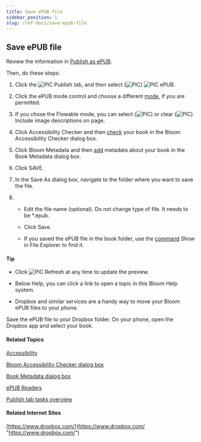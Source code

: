 ```yaml
---
title: Save ePUB file
sidebar_position: 1
slug: /ref-docs/save-epub-file
---
```


## Save ePUB file

Review the information in [Publish as ePUB](Make_an_ePUB_book_overview.md).

Then, do these steps:

1.  Click the ![PIC](/ref-docs-assets/images/User_Interface/Tabs/PublishTab.png) Publish tab, and then select (![PIC](/ref-docs-assets/images/SelectedRadioButton.png)) ![PIC](/ref-docs-assets/images/Tasks/Publish_tasks/EPUB_buttonSmall.png) ePUB.
    
2.  Click the ePUB mode control and choose a different [mode,](../../Concepts/EPUB.md) if you are permitted.
    
3.  If you chose the Flowable mode, you can select (![PIC](/ref-docs-assets/images/SelectedCheckBox.png)) or clear (![PIC](/ref-docs-assets/images/UncheckedBox.PNG)) Include image descriptions on page.
    
4.  Click Accessibility Checker and then [check](Use_Bloom_Accessibility_Checker_dialog_box.md) your book in the Bloom Accessibility Checker dialog box.
    
5.  Click Bloom Metadata and then [add](Use_the_Book_Metadata_dialog_box.md) metadata about your book in the Book Metadata dialog box.
    
6.  Click SAVE.
    
7.  In the Save As dialog box, navigate to the folder where you want to save the file.
    
8.  -   Edit the file name (optional). Do not change type of file. It needs to be \*.epub.
        
    -   Click Save.
        
    -   If you saved the ePUB file in the book folder, use the [command](../../User_Interface/Tabs/Collections_tab_commands.md) Show in File Explorer to find it.
        

#### Tip

-   Click ![PIC](/ref-docs-assets/images/Tasks/Publish_tasks/RefreshGray_Button.png) Refresh at any time to update the preview.
    
-   Below Help, you can click a link to open a topic in this Bloom Help system.
    
-   Dropbox and similar services are a handy way to move your Bloom ePUB files to your phone.
    

Save the ePUB file to your Dropbox folder. On your phone, open the Dropbox app and select your book.

#### Related Topics

[Accessibility](Accessibility.md) 

[Bloom Accessibility Checker dialog box](../../User_Interface/Dialog_boxes/Bloom_Accessibility_Checker_dialog_box.md)

[Book Metadata dialog box](../../User_Interface/Dialog_boxes/Book_Metadata_dialog_box.md)

[ePUB Readers](../../Concepts/Epub_Readers.md)

[Publish tab tasks overview](Publish_tasks_overview.md)

#### Related Internet Sites

[https://www.dropbox.com/](https://www.dropbox.com/ "https://www.dropbox.com/")